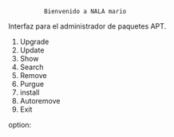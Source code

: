               Bienvenido a NALA mario
   Interfaz para el administrador de paquetes APT.

 1. Upgrade
 2. Update
 3. Show
 4. Search
 5. Remove
 6. Purgue
 7. install
 8. Autoremove
 9. Exit

 option:
